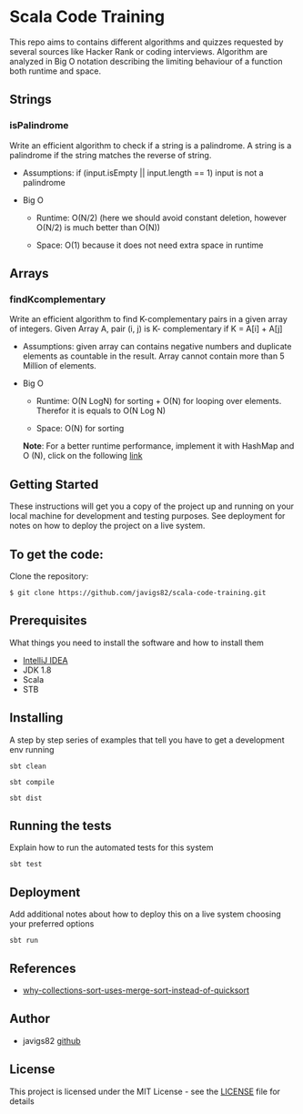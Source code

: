 # Scala Code Training

This repo aims to contains different algorithms and quizzes requested by several sources like Hacker Rank 
or coding interviews. Algorithm are analyzed in Big O notation describing the limiting behaviour of a function both 
runtime and space.

## Strings

### isPalindrome

Write an efficient algorithm to check if a string is a palindrome. A string is a palindrome if the string
matches the reverse of string.

 - Assumptions: if (input.isEmpty || input.length == 1) input is not a palindrome

 - Big O

   - Runtime: O(N/2) (here we should avoid constant deletion, however O(N/2) is much better than O(N))  
   
   - Space: O(1) because it does not need extra space in runtime

## Arrays

### findKcomplementary

Write an efficient algorithm to find K-complementary pairs in a given array of integers. Given Array
A, pair (i, j) is K- complementary if K = A[i] + A[j]
 
 - Assumptions: given array can contains negative numbers and duplicate elements as countable in the result.
 Array cannot contain more than 5 Million of elements. 

 - Big O
 
   - Runtime: O(N LogN) for sorting + O(N) for looping over elements. Therefor it is equals to O(N Log N) 

   - Space: O(N) for sorting
   
   **Note**: For a better runtime performance, implement it with HashMap and O (N), click on the following
   [link](https://thecodebutchery.com/2015/03/29/codility-and-the-k-complementary-pairs-in-array-challenge/) 
   
## Getting Started

These instructions will get you a copy of the project up and running on your local machine for development and testing 
purposes. See deployment for notes on how to deploy the project on a live system.


To get the code:
-------------------

Clone the repository:

    $ git clone https://github.com/javigs82/scala-code-training.git


## Prerequisites

What things you need to install the software and how to install them
* [IntelliJ IDEA](https://www.jetbrains.com/idea/)
* JDK 1.8
* Scala
* STB

## Installing

A step by step series of examples that tell you have to get a development env running

```
sbt clean
```
```
sbt compile
```
```
sbt dist
```

## Running the tests

Explain how to run the automated tests for this system

```
sbt test
```

## Deployment

Add additional notes about how to deploy this on a live system choosing your preferred options
```
sbt run
```

## References

 - [why-collections-sort-uses-merge-sort-instead-of-quicksort](https://stackoverflow.com/questions/15154158/why-collections-sort-uses-merge-sort-instead-of-quicksort)
 
## Author
 
 * javigs82 [github](https://github.com/javigs82/)
 
## License
 
 This project is licensed under the MIT License - see the [LICENSE](LICENSE) file for details